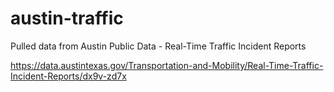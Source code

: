 # austin-traffic

Pulled data from Austin Public Data - Real-Time Traffic Incident Reports


https://data.austintexas.gov/Transportation-and-Mobility/Real-Time-Traffic-Incident-Reports/dx9v-zd7x


